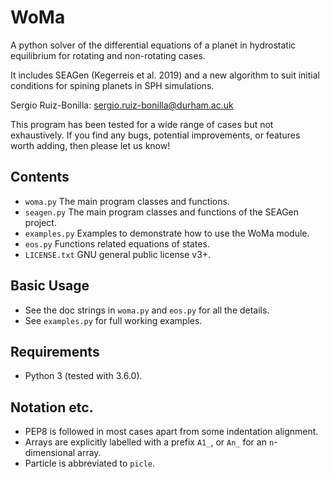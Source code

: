WoMa
======

A python solver of the differential equations of a planet in hydrostatic
equilibrium for rotating and non-rotating cases.

It includes SEAGen (Kegerreis et al. 2019) and a new algorithm
to suit initial conditions for spining planets in SPH simulations.

Sergio Ruiz-Bonilla: sergio.ruiz-bonilla@durham.ac.uk  

This program has been tested for a wide range of cases but not exhaustively. If
you find any bugs, potential improvements, or features worth adding, then please
let us know!


Contents
--------
+ `woma.py` The main program classes and functions.
+ `seagen.py` The main program classes and functions of the SEAGen project.
+ `examples.py` Examples to demonstrate how to use the WoMa module.
+ `eos.py` Functions related equations of states.
+ `LICENSE.txt` GNU general public license v3+.


Basic Usage
-----------
+ See the doc strings in `woma.py` and `eos.py` for all the details.
+ See `examples.py` for full working examples.


Requirements
------------
+ Python 3 (tested with 3.6.0).


Notation etc.
-------------
+ PEP8 is followed in most cases apart from some indentation alignment.
+ Arrays are explicitly labelled with a prefix `A1_`, or `An_` for an
    `n`-dimensional array.
+ Particle is abbreviated to `picle`.

